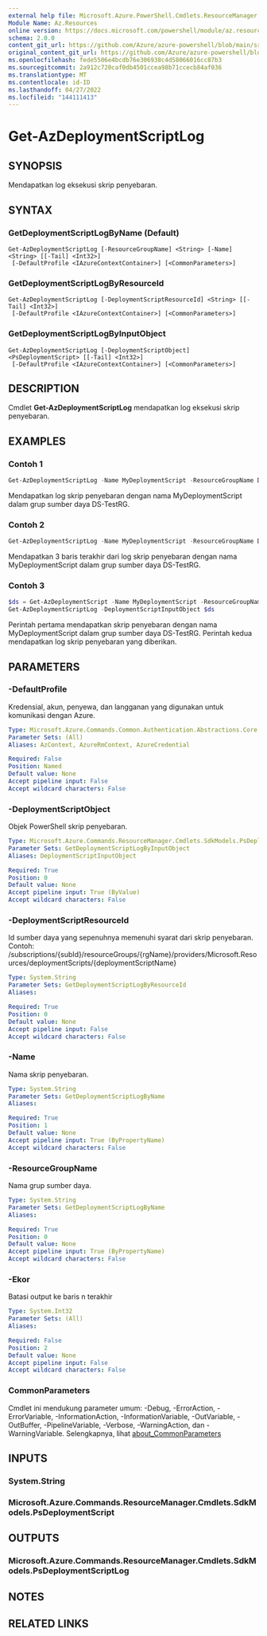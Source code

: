 ```yaml
---
external help file: Microsoft.Azure.PowerShell.Cmdlets.ResourceManager.dll-Help.xml
Module Name: Az.Resources
online version: https://docs.microsoft.com/powershell/module/az.resources/get-azdeploymentscriptlog
schema: 2.0.0
content_git_url: https://github.com/Azure/azure-powershell/blob/main/src/Resources/Resources/help/Get-AzDeploymentScriptLog.md
original_content_git_url: https://github.com/Azure/azure-powershell/blob/main/src/Resources/Resources/help/Get-AzDeploymentScriptLog.md
ms.openlocfilehash: fede5506e4bcdb76e306938c4d58066016cc87b3
ms.sourcegitcommit: 2a912c720caf0db4501ccea98b71ccecb84af036
ms.translationtype: MT
ms.contentlocale: id-ID
ms.lasthandoff: 04/27/2022
ms.locfileid: "144111413"
---
```

# Get-AzDeploymentScriptLog

## SYNOPSIS
Mendapatkan log eksekusi skrip penyebaran.

## SYNTAX

### GetDeploymentScriptLogByName (Default)
```
Get-AzDeploymentScriptLog [-ResourceGroupName] <String> [-Name] <String> [[-Tail] <Int32>]
 [-DefaultProfile <IAzureContextContainer>] [<CommonParameters>]
```

### GetDeploymentScriptLogByResourceId
```
Get-AzDeploymentScriptLog [-DeploymentScriptResourceId] <String> [[-Tail] <Int32>]
 [-DefaultProfile <IAzureContextContainer>] [<CommonParameters>]
```

### GetDeploymentScriptLogByInputObject
```
Get-AzDeploymentScriptLog [-DeploymentScriptObject] <PsDeploymentScript> [[-Tail] <Int32>]
 [-DefaultProfile <IAzureContextContainer>] [<CommonParameters>]
```

## DESCRIPTION
Cmdlet **Get-AzDeploymentScriptLog** mendapatkan log eksekusi skrip penyebaran.

## EXAMPLES

### Contoh 1
```powershell
Get-AzDeploymentScriptLog -Name MyDeploymentScript -ResourceGroupName DS-TestRg
```

Mendapatkan log skrip penyebaran dengan nama MyDeploymentScript dalam grup sumber daya DS-TestRG.

### Contoh 2
```powershell
Get-AzDeploymentScriptLog -Name MyDeploymentScript -ResourceGroupName DS-TestRg -Tail 3
```

Mendapatkan 3 baris terakhir dari log skrip penyebaran dengan nama MyDeploymentScript dalam grup sumber daya DS-TestRG.

### Contoh 3
```powershell
$ds = Get-AzDeploymentScript -Name MyDeploymentScript -ResourceGroupName DS-TestRg
Get-AzDeploymentScriptLog -DeploymentScriptInputObject $ds
```

Perintah pertama mendapatkan skrip penyebaran dengan nama MyDeploymentScript dalam grup sumber daya DS-TestRG.
Perintah kedua mendapatkan log skrip penyebaran yang diberikan.

## PARAMETERS

### -DefaultProfile
Kredensial, akun, penyewa, dan langganan yang digunakan untuk komunikasi dengan Azure.

```yaml
Type: Microsoft.Azure.Commands.Common.Authentication.Abstractions.Core.IAzureContextContainer
Parameter Sets: (All)
Aliases: AzContext, AzureRmContext, AzureCredential

Required: False
Position: Named
Default value: None
Accept pipeline input: False
Accept wildcard characters: False
```

### -DeploymentScriptObject
Objek PowerShell skrip penyebaran.

```yaml
Type: Microsoft.Azure.Commands.ResourceManager.Cmdlets.SdkModels.PsDeploymentScript
Parameter Sets: GetDeploymentScriptLogByInputObject
Aliases: DeploymentScriptInputObject

Required: True
Position: 0
Default value: None
Accept pipeline input: True (ByValue)
Accept wildcard characters: False
```

### -DeploymentScriptResourceId
Id sumber daya yang sepenuhnya memenuhi syarat dari skrip penyebaran.
Contoh: /subscriptions/{subId}/resourceGroups/{rgName}/providers/Microsoft.Resources/deploymentScripts/{deploymentScriptName}

```yaml
Type: System.String
Parameter Sets: GetDeploymentScriptLogByResourceId
Aliases:

Required: True
Position: 0
Default value: None
Accept pipeline input: False
Accept wildcard characters: False
```

### -Name
Nama skrip penyebaran.

```yaml
Type: System.String
Parameter Sets: GetDeploymentScriptLogByName
Aliases:

Required: True
Position: 1
Default value: None
Accept pipeline input: True (ByPropertyName)
Accept wildcard characters: False
```

### -ResourceGroupName
Nama grup sumber daya.

```yaml
Type: System.String
Parameter Sets: GetDeploymentScriptLogByName
Aliases:

Required: True
Position: 0
Default value: None
Accept pipeline input: True (ByPropertyName)
Accept wildcard characters: False
```

### -Ekor
Batasi output ke baris n terakhir

```yaml
Type: System.Int32
Parameter Sets: (All)
Aliases:

Required: False
Position: 2
Default value: None
Accept pipeline input: False
Accept wildcard characters: False
```

### CommonParameters
Cmdlet ini mendukung parameter umum: -Debug, -ErrorAction, -ErrorVariable, -InformationAction, -InformationVariable, -OutVariable, -OutBuffer, -PipelineVariable, -Verbose, -WarningAction, dan -WarningVariable. Selengkapnya, lihat [about_CommonParameters](http://go.microsoft.com/fwlink/?LinkID=113216)

## INPUTS

### System.String

### Microsoft.Azure.Commands.ResourceManager.Cmdlets.SdkModels.PsDeploymentScript

## OUTPUTS

### Microsoft.Azure.Commands.ResourceManager.Cmdlets.SdkModels.PsDeploymentScriptLog

## NOTES

## RELATED LINKS
